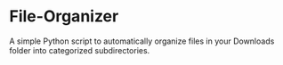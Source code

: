 # File-Organizer
A simple Python script to automatically organize files in your Downloads folder into categorized subdirectories.
